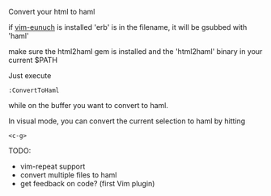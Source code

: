Convert your html to haml

if [vim-eunuch][1] is installed 'erb' is in the filename, it will be gsubbed with 'haml'

make sure the html2haml gem is installed and the 'html2haml' binary in your current $PATH

Just execute

    :ConvertToHaml

while on the buffer you want to convert to haml.

In visual mode, you can convert the current selection to haml by hitting

    <c-g>

TODO:

* vim-repeat support
* convert multiple files to haml
* get feedback on code? (first Vim plugin)

[1]: https://github.com/tpope/vim-eunuch
